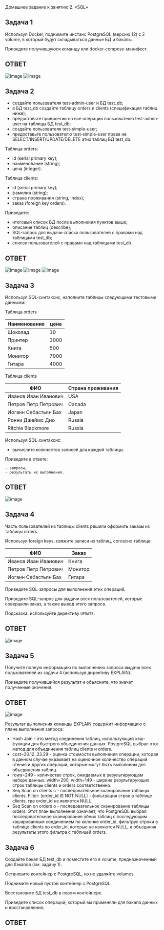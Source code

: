 Домашнее задание к занятию 2. «SQL»

## Задача 1

Используя Docker, поднимите инстанс PostgreSQL (версию 12) c 2 volume, 
в который будут складываться данные БД и бэкапы.

Приведите получившуюся команду или docker-compose-манифест.
## ОТВЕТ
![image](https://github.com/goddim/HW_netology_main/assets/132663924/3bf84e0a-582c-4553-9220-860d0e4be5cc)
![image](https://github.com/goddim/HW_netology_main/assets/132663924/aa112312-b5ab-4334-944c-3eb6207eeaba)

## Задача 2

- создайте пользователя test-admin-user и БД test_db;
- в БД test_db создайте таблицу orders и clients (спeцификация таблиц ниже);
- предоставьте привилегии на все операции пользователю test-admin-user на таблицы БД test_db;
- создайте пользователя test-simple-user;
- предоставьте пользователю test-simple-user права на SELECT/INSERT/UPDATE/DELETE этих таблиц БД test_db.

Таблица orders:

- id (serial primary key);
- наименование (string);
- цена (integer).

Таблица clients:

- id (serial primary key);
- фамилия (string);
- страна проживания (string, index);
- заказ (foreign key orders).

Приведите:

- итоговый список БД после выполнения пунктов выше;
- описание таблиц (describe);
- SQL-запрос для выдачи списка пользователей с правами над таблицами test_db;
- список пользователей с правами над таблицами test_db.
## ОТВЕТ
![image](https://github.com/goddim/HW_netology_main/assets/132663924/0ece8616-6ddf-47b9-8c96-b399ef7b4f55)
![image](https://github.com/goddim/HW_netology_main/assets/132663924/3b5888fa-9628-4c15-aa24-2aad6ec4ab69)
![image](https://github.com/goddim/HW_netology_main/assets/132663924/a4a66a89-14aa-434e-b3a3-91e4ab9d6b67)


## Задача 3

Используя SQL-синтаксис, наполните таблицы следующими тестовыми данными:

Таблица orders

|Наименование|цена|
|------------|----|
|Шоколад| 10 |
|Принтер| 3000 |
|Книга| 500 |
|Монитор| 7000|
|Гитара| 4000|

Таблица clients

|ФИО|Страна проживания|
|------------|----|
|Иванов Иван Иванович| USA |
|Петров Петр Петрович| Canada |
|Иоганн Себастьян Бах| Japan |
|Ронни Джеймс Дио| Russia|
|Ritchie Blackmore| Russia|

Используя SQL-синтаксис:
- вычислите количество записей для каждой таблицы.

Приведите в ответе:

    - запросы,
    - результаты их выполнения.
## ОТВЕТ
![image](https://github.com/goddim/HW_netology_main/assets/132663924/c7b2fdc5-f269-4b4d-9a5f-2d9e0c592c2b)



## Задача 4

Часть пользователей из таблицы clients решили оформить заказы из таблицы orders.

Используя foreign keys, свяжите записи из таблиц, согласно таблице:

|ФИО|Заказ|
|------------|----|
|Иванов Иван Иванович| Книга |
|Петров Петр Петрович| Монитор |
|Иоганн Себастьян Бах| Гитара |

Приведите SQL-запросы для выполнения этих операций.

Приведите SQL-запрос для выдачи всех пользователей, которые совершили заказ, а также вывод этого запроса.
 
Подсказка: используйте директиву `UPDATE`.
## ОТВЕТ
![image](https://github.com/goddim/HW_netology_main/assets/132663924/7fe54c5a-abb5-4844-a5a6-e56237897a1a)


## Задача 5

Получите полную информацию по выполнению запроса выдачи всех пользователей из задачи 4 
(используя директиву EXPLAIN).

Приведите получившийся результат и объясните, что значат полученные значения.
## ОТВЕТ
![image](https://github.com/goddim/HW_netology_main/assets/132663924/0f528ea3-c83b-4ffa-ae83-c4499f34bdf6)

Результат выполнения команды EXPLAIN содержит информацию о плане выполнения запроса:

- Hash Join - это метод соединения таблиц, использующий хэш-функции для быстрого объединения данных. PostgreSQL выбрал этот метод для объединения таблиц clients и orders.
- cost=20.12..33.29 - оценка стоимости выполнения операции, которая в данном случае указывает на оценочное количество операций чтения и других операций, которые могут быть выполнены для объединения таблиц.
- rows=249 - количество строк, ожидаемых в результирующем наборе данных.
width=290, width=149 - ширина результирующих строк таблицы clients и orders соответственно.
- Seq Scan on clients c - последовательное сканирование таблицы clients.
Filter: (order_id IS NOT NULL) - фильтрация строк в таблице clients, где order_id не является NULL.
- Seq Scan on orders o - последовательное сканирование таблицы orders.
Этот план выполнения означает, что PostgreSQL выбрал последовательное сканирование обеих таблиц с последующим хэшированным соединением по колонке order_id, фильтруя строки в таблице clients по order_id, которые не являются NULL, и объединяя результаты этого фильтра с таблицей orders.

## Задача 6

Создайте бэкап БД test_db и поместите его в volume, предназначенный для бэкапов (см. задачу 1).

Остановите контейнер с PostgreSQL, но не удаляйте volumes.

Поднимите новый пустой контейнер с PostgreSQL.

Восстановите БД test_db в новом контейнере.

Приведите список операций, который вы применяли для бэкапа данных и восстановления. 
## ОТВЕТ
